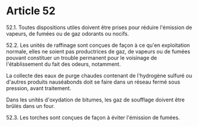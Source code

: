 # Article 52

52.1. Toutes dispositions utiles doivent être prises pour réduire l'émission de vapeurs, de fumées ou de gaz odorants ou nocifs.

52.2. Les unités de raffinage sont conçues de façon à ce qu'en exploitation normale, elles ne soient pas productrices de gaz, de vapeurs ou de fumées pouvant constituer un trouble permanent pour le voisinage de l'établissement du fait des odeurs, notamment.

La collecte des eaux de purge chaudes contenant de l'hydrogène sulfuré ou d'autres produits nauséabonds doit se faire dans un réseau fermé sous pression, avant traitement.

Dans les unités d'oxydation de bitumes, les gaz de soufflage doivent être brûlés dans un four.

52.3. Les torches sont conçues de façon à éviter l'émission de fumées.
